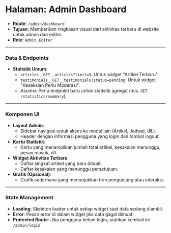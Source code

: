# Halaman: Admin Dashboard

- **Route**: `/admin/dashboard`
- **Tujuan**: Memberikan ringkasan visual dari aktivitas terbaru di website untuk admin dan editor.
- **Role**: `Admin`, `Editor`

---

### Data & Endpoints

- **Statistik Umum**:
  - `articles__GET__articles?limit=5`: Untuk widget "Artikel Terbaru".
  - `testimonials__GET__testimonials?status=pending`: Untuk widget "Kesaksian Perlu Moderasi".
  - *Asumsi*: Perlu endpoint baru untuk statistik agregat (mis. `GET /statistics/summary`).

---

### Komponen UI

- **Layout Admin**:
  - Sidebar navigasi untuk akses ke modul lain (Artikel, Jadwal, dll.).
  - Header dengan informasi pengguna yang login dan tombol logout.
- **Kartu Statistik**:
  - Kartu yang menampilkan jumlah total artikel, kesaksian menunggu, pesan masuk, dll.
- **Widget Aktivitas Terbaru**:
  - Daftar singkat artikel yang baru dibuat.
  - Daftar kesaksian yang menunggu persetujuan.
- **Grafik (Opsional)**:
  - Grafik sederhana yang menunjukkan tren pengunjung atau interaksi.

---

### State Management

- **Loading**: Skeleton loader untuk setiap widget saat data sedang diambil.
- **Error**: Pesan error di dalam widget jika data gagal dimuat.
- **Protected Route**: Jika pengguna belum login, arahkan kembali ke `/admin/login`.
